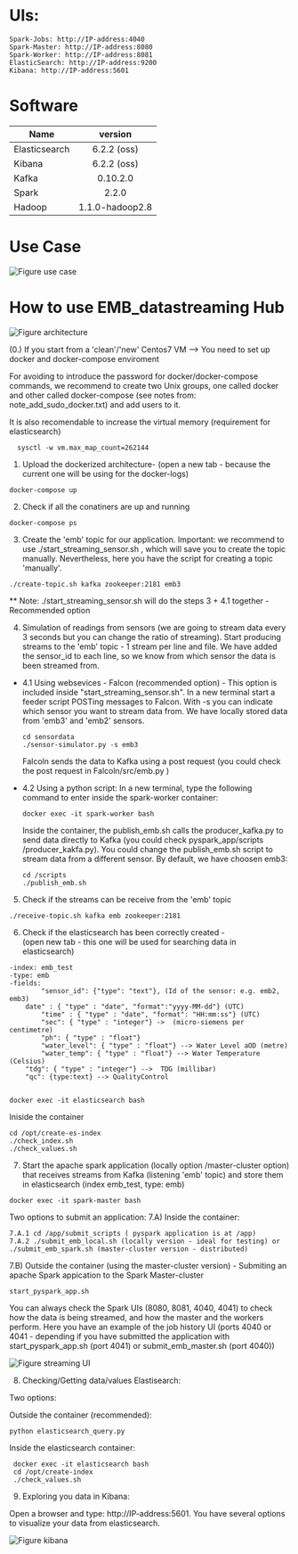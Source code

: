 # UIs:
	Spark-Jobs: http://IP-address:4040
	Spark-Master: http://IP-address:8080
	Spark-Worker: http://IP-address:8081
	ElasticSearch: http://IP-address:9200
	Kibana: http://IP-address:5601


# Software

|Name	        |version               |
|---------------|:--------------------:|
|Elasticsearch	|6.2.2 (oss)           |
|Kibana 	|6.2.2 (oss)           |
|Kafka	        |0.10.2.0	       |
|Spark    	|2.2.0		       |
|Hadoop	        |1.1.0-hadoop2.8       |


# Use Case

![Figure use case](https://github.com/rosafilgueira/EMB_datastreaming/blob/master/Sensor-Figure.png)


# How to use EMB_datastreaming Hub


![Figure architecture](https://github.com/rosafilgueira/EMB_datastreaming/blob/master/data-streaming_hub.png )

(0.)  If you start from a 'clean'/'new' Centos7 VM --> You need to set up docker and docker-compose enviroment  



 For avoiding to introduce the password for docker/docker-compose commands, we recommend to create two Unix groups, one called docker and other called docker-compose (see notes from: note_add_sudo_docker.txt) and add users to it. 
  
  
  It is also recomendable to increase the virtual memory (requirement for elasticsearch)
  
  ```
    sysctl -w vm.max_map_count=262144
  ```

1. Upload the dockerized architecture-  (open a new tab - because the current one will be using for the docker-logs)

```
docker-compose up
```

2. Check if all the conatiners are up and running

```
docker-compose ps
```

3. Create the 'emb' topic for our application. Important: we recommend to use ./start_streaming_sensor.sh , which will save you to create the topic manually. Nevertheless, here you have the script for creating a topic 'manually'. 

```
./create-topic.sh kafka zookeeper:2181 emb3
```

** Note: ./start_streaming_sensor.sh will do the steps 3 + 4.1 together  - Recommended option

4. Simulation of readings from sensors (we are going to stream data every 3 seconds but you can change the ratio of streaming). 
Start producing streams to the 'emb' topic - 1 stream per line and file. We have added the sensor_id to each line, so we know from which sensor the data is been streamed from. 

* 4.1 Using websevices - Falcon (recommended option) - This option is included inside "start_streaming_sensor.sh".
  In a new terminal start a feeder script POSTing messages to Falcon. With -s you can indicate which sensor you want to stream data from.
  We have locally stored data from 'emb3' and 'emb2' sensors. 
  
  ```
  cd sensordata
  ./sensor-simulator.py -s emb3
  ```
  Falcoln sends the data to Kafka using a post request (you could check the post request in Falcoln/src/emb.py )

 
* 4.2 Using a python script:
  In a new terminal, type the following command to enter inside the spark-worker container:

  ```
  docker exec -it spark-worker bash
  ```
  Inside the container, the publish_emb.sh calls the producer_kafka.py to send data directly to Kafka (you could check pyspark_app/scripts   /producer_kakfa.py). You could change the publish_emb.sh script to stream data from a different sensor. By default, we have choosen emb3:
 
  ```
  cd /scripts
  ./publish_emb.sh
  ```

5. Check if the streams can be receive from the 'emb' topic

```
./receive-topic.sh kafka emb zookeeper:2181
```

6. Check if the elasticsearch has been correctly created -  
(open new tab - this one will be used for searching data in elasticsearch)

```
-index: emb_test
-type: emb
-fields:
        "sensor_id": {"type": "text"}, (Id of the sensor: e.g. emb2, emb3)
	date" : { "type" : "date", "format":"yyyy-MM-dd"} (UTC)
        "time" : { "type" : "date", "format": "HH:mm:ss"} (UTC)
        "sec": { "type" : "integer"} ->  (micro-siemens per centimetre) 
        "ph": { "type" : "float"}
        "water_level": { "type" : "float"} --> Water Level aOD (metre) 
        "water_temp": { "type" : "float"} --> Water Temperature (Celsius) 
	"tdg": { "type" : "integer"} -->  TDG (millibar) 
	"qc": {type:text} --> QualityControl 
	
```	

```
docker exec -it elasticsearch bash
```

Iniside the container

```
cd /opt/create-es-index
./check_index.sh
./check_values.sh
```

7. Start the apache spark application (locally option /master-cluster option) that receives streams from Kafka (listening 'emb' topic) and store them in elasticsearch (index emb_test, type: emb)
 
 ```
 docker exec -it spark-master bash
 ```
 
Two options to submit an application: 
7.A) Inside the container:
  
  ```
  7.A.1 cd /app/submit_scripts ( pyspark application is at /app)
  7.A.2 ./submit_emb_local.sh (locally version - ideal for testing) or ./submit_emb_spark.sh (master-cluster version - distributed)
  ```
7.B) Outside the container (using the master-cluster version) - Submiting an apache Spark appication to the Spark Master-cluster
 
  ```
  start_pyspark_app.sh
  ```
  
  You can always check the Spark UIs (8080, 8081, 4040, 4041) to check how the data is being streamed, and how the master and the workers perform. Here you have an example of the job history UI (ports 4040 or 4041 - depending if you have submitted the application with start_pyspark_app.sh (port 4041) or submit_emb_master.sh (port 4040))
  
  ![Figure streaming UI](https://github.com/rosafilgueira/EMB_datastreaming/blob/master/spark-straming-UI2.png)

 8. Checking/Getting data/values Elastisearch:

 Two options:

   Outside the container (recommended):
   
   ```
   python elasticsearch_query.py
   ```

   Inside the elasticsearch container:
	
  ```
   docker exec -it elasticsearch bash
   cd /opt/create-index
   ./check_values.sh
  ```
	
9. Exploring you data in Kibana:

Open a browser and type: http://IP-address:5601. You have several options to visualize your data from elasticsearch.

![Figure kibana](https://github.com/rosafilgueira/EMB_datastreaming/blob/master/kibana-screenshot.png)



